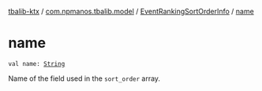 [tbalib-ktx](../../index.md) / [com.npmanos.tbalib.model](../index.md) / [EventRankingSortOrderInfo](index.md) / [name](./name.md)

# name

`val name: `[`String`](https://kotlinlang.org/api/latest/jvm/stdlib/kotlin/-string/index.html)

Name of the field used in the `sort_order` array.

